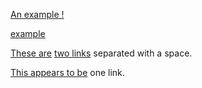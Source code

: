 [An example !](://www.internaldomain.com)

<a href="https://example.com/some non encoded url.html">example</a>

<a href="/">These are</a> <a href="/">two links</a> separated with a space.

<a href="/">This app</a><a href="/">ears to be</a> one link.
